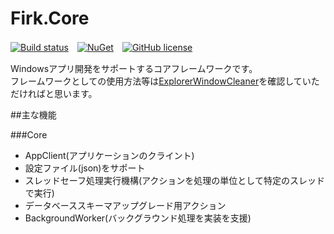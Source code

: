 # Firk.Core

[![Build status](https://ci.appveyor.com/api/projects/status/2vwcpt684byufr1e?svg=true)](https://ci.appveyor.com/project/finalstream/firk-core)　[![NuGet](https://img.shields.io/nuget/v/Firk.Core.svg?style=plastic)](https://www.nuget.org/packages/Firk.Core/)　[![GitHub license](https://img.shields.io/github/license/finalstream/Firk.Core.svg)]()

Windowsアプリ開発をサポートするコアフレームワークです。  
フレームワークとしての使用方法等は[ExplorerWindowCleaner](https://github.com/finalstream/ExplorerWindowCleaner)を確認していただければと思います。


##主な機能

###Core
* AppClient(アプリケーションのクライント)
 * 設定ファイル(json)をサポート
 * スレッドセーフ処理実行機構(アクションを処理の単位として特定のスレッドで実行)
 * データベーススキーマアップグレード用アクション
* BackgroundWorker(バックグラウンド処理を実装を支援)
